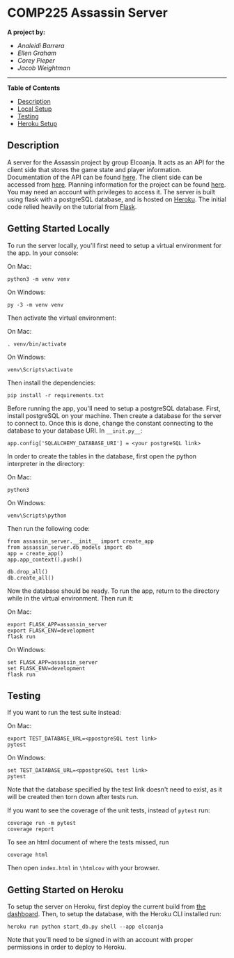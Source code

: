 # COMP225 Assassin Server
__A project by:__
* _Analeidi Barrera_
* _Ellen Graham_
* _Corey Pieper_
* _Jacob Weightman_
---
__Table of Contents__

- [Description](#Description)  
- [Local Setup](#Local-Setup)   
- [Testing](#Testing)   
- [Heroku Setup](#Heroku-Setup)

## Description
A server for the Assassin project by group Elcoanja. It acts as an API for the client side that stores the game state and player information. Documentation of the API can be found [here](https://github.com/grahamammal/comp225-server/blob/master/Assassin%20Server%20API.md). The client side can be accessed from [here](https://github.com/jacobdweightman/comp225-assassin). Planning information for the project can be found [here](https://www.notion.so/79e84c0ad6994fd7b4cd72364003f146?v=f6c490dd4698449b9141b8a116738678). You may need an account with privileges to access it. The server is built using flask with a postgreSQL database, and is hosted on [Heroku](https://elcoanja.herokuapp.com/). The initial code relied heavily on the tutorial from [Flask](http://flask.pocoo.org/docs/1.0/tutorial/).

## Getting Started Locally
To run the server locally, you'll first need to setup a virtual environment for the app. In your console:

On Mac:
```
python3 -m venv venv
```

On Windows:
```
py -3 -m venv venv
```


Then activate the virtual environment:

On Mac:
```
. venv/bin/activate
```

On Windows:
```
venv\Scripts\activate
```

Then install the dependencies:
```
pip install -r requirements.txt
```

Before running the app, you'll need to setup a postgreSQL database. First, install postgreSQL on your machine. Then create a database for the server to connect to. Once this is done, change the constant connecting to the database to your database URI. In `__init.py__`:    
```
app.config['SQLALCHEMY_DATABASE_URI'] = <your postgreSQL link>
```

In order to create the tables in the database, first open the python interpreter in the directory:

On Mac:
```
python3
```

On Windows:
```
venv\Scripts\python
```

Then run the following code:

```
from assassin_server.__init__ import create_app
from assassin_server.db_models import db
app = create_app()
app.app_context().push()

db.drop_all()
db.create_all()
```

Now the database should be ready. To run the app, return to the directory while in the virtual environment. Then run it:

On Mac:
```
export FLASK_APP=assassin_server
export FLASK_ENV=development
flask run
```

On Windows:
```
set FLASK_APP=assassin_server
set FLASK_ENV=development
flask run
```

## Testing
If you want to run the test suite instead:

On Mac:
```
export TEST_DATABASE_URL=<ppostgreSQL test link>
pytest
```

On Windows:
```
set TEST_DATABASE_URL=<ppostgreSQL test link>
pytest
```
Note that the database specified by the test link doesn't need to exist, as it will be created then torn down after tests run.

If you want to see the coverage of the unit tests, instead of `pytest` run:
```
coverage run -m pytest
coverage report
```
To see an html document of where the tests missed, run
```
coverage html
```
Then open `index.html` in `\htmlcov` with your browser.

## Getting Started on Heroku
To setup the server on Heroku, first deploy the current build from [the dashboard](https://dashboard.heroku.com/apps/elcoanja/deploy/github). Then, to setup the database, with the Heroku CLI installed run:

```
heroku run python start_db.py shell --app elcoanja
```

Note that you'll need to be signed in with an account with proper permissions in order to deploy to Heroku.

